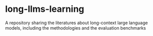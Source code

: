 # long-llms-learning
A repository sharing the literatures about long-context large language models, including the methodologies and the evaluation benchmarks
